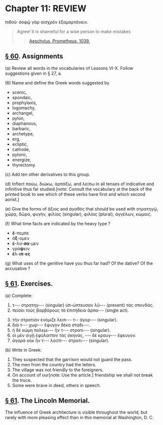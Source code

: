 # Chapter 11: REVIEW




<quote><l part="F">πιθοῦ· σοφῷ γὰρ αἰσχρὸν ἐξαμαρτάνειν.

>  Agree! It is shameful for a wise person to make mistakes<br/>
>> [Aeschylus, Prometheus, 1039.](https://scaife.perseus.org/reader/urn:cts:greekLit:tlg0085.tlg003.perseus-grc2:1039/)



## [§ 60](#para60). Assignments




(a) Review all words in the vocabularies of Lessons VI-X. Follow suggestions given in § 27, a.



(6) Name and define the Greek words suggested by

- scenic, 
- spondaic, 
- prophylaxis, 
- logomachy, 
- archangel, 
- pylon,
- diaphanous, 
- barbaric, 
- archetype, 
- erg, 
- ecliptic, 
- cathode,
- pyloric, 
- energize, 
- thyrectomy.




(c) Add ten other derivatives to this group.



(d) Inflect παύω, διώκω, ἁρπάξω, and λείπω in all tenses
of indicative and infinitive thus far studied.[note: Consult the vocabulary at the back of the printed book to see which of these verbs have first and which second aorist.]



(e) Give the forms of ἄξιος and ἀγαθός that should be
used with στρατηγῷ, χώρᾳ, δῶρα, φυγήν, φιλίας (singular),
φιλίας (plural), ἀγγέλων, κώμαις.



(f) What time facts are indicated by the heavy type ?

- **ἔ**-πεμπε
- ἄ**ξ**-ομεν
- **ἐ**-λύ-**σα**-μεν
- γρά**ψ**ειν
- **ἔ**λ-**ιπ**-**ες**



(g) What uses of the genitive have you thus far had?
Of the dative? Of the accusative ?

## [§ 61](#para61). Exercises.



(a) Complete:

1. τ--- στρατηγ--- (singular) ὑπ-ὠπτευσαν λῡ--- (present) τὰς σπονδάς. 
2. πείσει τοὺς βαρβάρους τὰ ἐπιτήδεια ἄρπα--- (single act). 

<pb n="35"/>

3. τὴν στρατιὰν ἐνόμιζε λειπ--- τ-- ἀγορ--- (singular). 
4. διὰ τ--- χωρ--- ἔφυγον δέκα σταδι---. 
5. ἡ δὲ κώμη πολεμι--- ἦν τ--- στρατι--- (singular). 
6. οἱ μὲν σιγῇ ἐφύλαττον τὰς σκηνάς, --- δὲ κραυγ--- ἔφευγον.
7. ἀγορὰ οὐκ ἦν τ--- λοιτπ--- στρατι--- (singular).

(b) Write in Greek:

1. They suspected that the garrison would not guard the pass. 
2. The men from the country had the letters. 
3. The village was not friendly to the foreigners. 
4. On account of our[note: Use the article.] friendship we shall not break the truce. 
5. Some were brave in deed, others in speech.


## [§ 61](#para61). The Lincoln Memorial.





The influence of Greek architecture is visible throughout the world, but rarely
with more pleasing effect than in this memorial at Washington, D. C.



<pb n="36"/>





